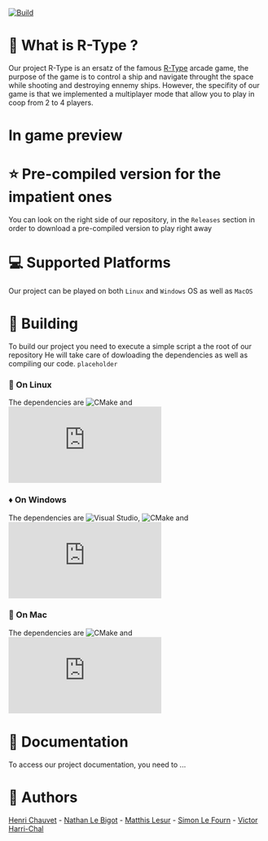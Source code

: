 [![Build](https://img.shields.io/github/workflow/status/JohanCDev/Bomberman/Build)](https://github.com/JohanCDev/Bomberman/actions/workflows/build_and_mirror.yml)
# :rocket: What is R-Type ?
Our project R-Type is an ersatz of the famous [R-Type](https://www.youtube.com/watch?v=2xAX6XTzpg0) arcade game, the purpose of the game is to control a ship and navigate throught the space while shooting and destroying ennemy ships.
However, the specifity of our game is that we implemented a multiplayer mode that allow you to play in coop from 2 to 4 players.

# In game preview

# :star: Pre-compiled version for the impatient ones
You can look on the right side of our repository, in the ```Releases``` section in order to download a pre-compiled version to play right away

# :computer: Supported Platforms
Our project can be played on both ```Linux``` and ```Windows``` OS as well as ```MacOS```

# :hammer: Building
To build our project you need to execute a simple script a the root of our repository
He will take care of dowloading the dependencies as well as compiling our code.
```placeholder```

### :penguin: On Linux
The dependencies are ![CMake](https://cmake.org/) and ![SFML](https://www.sfml-dev.org/index-fr.php)

### :diamonds: On Windows
The dependencies are ![Visual Studio](https://visualstudio.microsoft.com/fr/), ![CMake](https://cmake.org/) and ![SFML](https://www.sfml-dev.org/index-fr.php)

### :apple: On Mac
The dependencies are ![CMake](https://cmake.org/) and ![SFML](https://www.sfml-dev.org/index-fr.php)

# :page_with_curl: Documentation
To access our project documentation, you need to ...

# :dancers: Authors
[Henri Chauvet](https://github.com/H-chauvet) - [Nathan Le Bigot](https://github.com/nlbxyz) - [Matthis Lesur](https://github.com/tistech0) - [Simon Le Fourn](https://github.com/simlf) - [Victor Harri-Chal](https://github.com/VictorHarri-Chal)
